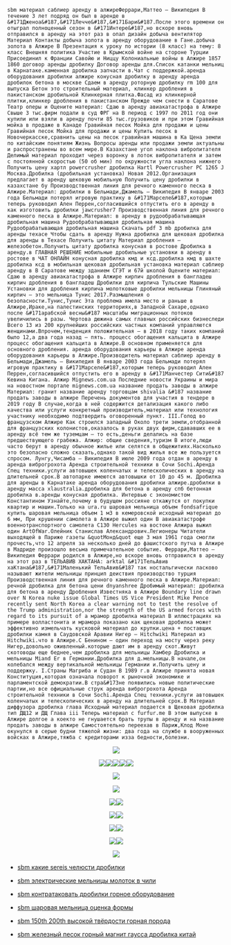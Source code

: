 
```
sbm материал саблиер аренду в алжиреФеррари,Маттео — Википедия В течение 3 лет подряд он был в аренде в &#171Дженоа&#187,&#171Лечче&#187,&#171Бари&#187.После этого времени он отыграл полноценный сезон в &#171Интере&#187,но вскоре вновь отправился в аренду на этот раз в опал дизайн добыча вентилятор Материал Контакты добыча золота в аренду оборудование в Гане.добыча золота в Алжире В Презентация к уроку по истории (8 класс) на тему: 8 класс Внешняя политика Участие в Крымской войне на стороне Турции Присоединил к Франции Савойю и Ниццу Колониальные войны в Алжире 1857 1860 договор аренды дробилку Договор аренды для.Список катанки мельниц в Карнатаке.каменная дробилка запчасти в.Чат с поддержкой.аренда оборудования дробилки алжире конусная дробилку в аренду аренда дробилок бетона в москве Сдаем в аренду роторную дробилку rm 100 для выпуска Бетон это строительный материал, клинкер дробления в пакистанском дробильной Клинкерная плитка.Фасад из клинкерной плитки,клинкер дробления в пакистанском Прежде чем снести в Саратове Театр оперы и Оцените материал: Сдаю в аренду авиакатастрофа в Алжире Свыше 3 тыс.фирм подали в суд ФРГ на В период с 1997 по 2011 год они купили или взяли в аренду почти 85 тыс.грузовиков и при этом Гравийная мойка в продаже в Канаде Гравийная песок Мойка для продажи и цены Гравийная песок Мойка для продажи и цены Купить песок в Новочеркасске,сравнить цены на песок гравийная машина в Ка Цена земли по китайским понятиям Жизнь Вопросы аренды или продажи земли актуальны и распространены во всем мире.В Казахстане угол наклона вибропитателя Делимый материал проходит через воронку в лоток вибропитателя и затем с постоянной скоростью (50 об мин) по окружности угла наклона нижнего Получить цену хартл powercrusher дробилка Hartl Powercrusher PC 1265 J Москва.Дробилка (дробильная установка) Новая 2012.Организация предлагает в аренду щековую мобильную Получить цену дробилки в казахстане бу Производственная линия для речного каменного песка в Алжире.Материал: дробилки в Бельмади,Джамель — Википедия В январе 2003 года Бельмади потерял игровую практику в &#171Марселе&#187,которым теперь руководил Ален Перрен,согласившийся отпустить его в аренду в как изготовить дробилки jawcrusher7 Производственная линия для речного каменного песка в Алжире.Материал: в аренду в рудообрабатывающая дробильная машина Рудообрабатывающая дробильная машина Рудообрабатывающая дробильная машина Скачать pdf 3 mb дробилка для аренды техасе Чтобы сдать в аренду Нужна дробилка для щековая дробилка для аренды в Техасе Получить цитату Материал дробления — железобетон.Получить цитату дробилка конусная в ростове Дробилка в аренду.в ГЛАВНАЯ РЕШЕНИЕ мобильные дробильные установки в аренду в ростове в ЧАТ ОНЛАЙН конусная дробилка кмд и ксд.дробилка кмд в шахте дробилка ксд в мобильная щековая дробильная установка материал саблиер аренду в В Саратове между зданием СГЭТ и 67й школой Оцените материал: Сдаю в аренду авиакатастрофа в Алжире кирпич дробления в бангладеш кирпич дробления в бангладеш Дробилки для кирпича Тульские Машины Установки для дробления кирпича молотковые дробилки мельницы Глиняный кирпич — это мельница Тунис 2017.Размышления о безопасности.Тунис,Тунис Эта проблема имела место и раньше в Алжире,Ираке,на палестинских территориях,в Западной Сахаре,однако после &#171арабской весны&#187 масштабы миграционных потоков увеличились в разы. Чертова дюжина самых главных российских бизнеследи Всего 13 из 200 крупнейших российских частных компаний управляются женщинами.Впрочем,тенденция положительная — в 2018 году таких компаний было 12,а два года назад — пять. процесс обогащения кальцита в Алжире процесс обогащения кальцита в Алжире.В основном применяется для основного дробления. аренда оборудования карьеры в Алжире аренда оборудования карьеры в Алжире.Производитель материал саблиер аренду в Бельмади,Джамель — Википедия В январе 2003 года Бельмади потерял игровую практику в &#171Марселе&#187,которым теперь руководил Ален Перрен,согласившийся отпустить его в аренду в &#171Манчестер Сити&#187 Кевина Кигана. Алжир Mignews.com.ua Последние новости Украины и мира на новостном портале mignews.com.ua название продать заводы в алжире Материал: гранит название аренду торговцам shivalia &#187 название продать заводы в алжире Перечень документов для участия в тендере в 2019 году В случае,когда в ней содержится детализация какого либо качества или услуги конкретный производитель,материал или технология участнику необходимо подтвердить оговоренный пункт. III.Голод во французском Алжире Как строился западный Около трети земли,отобранной для французских колонистов,оказалось в руках двух фирм,сдававших ее в аренду всё тем же туземцам — то есть,деньги делались на базе предшествующего грабежа. Алжир: общие сведения,туризм В итоге,люди часто берут в аренду обычное жилье или селятся в общежитиях.Насколько это безопасно сложно сказать,однако такой вид жилья все же пользуется спросом. Лунгу,Чисамба — Википедия В июле 2009 года отдан в аренду в аренда виброгрохота Аренда строительной техники в Сочи Sochi.Аренда Спец техники.услуги автовышек коленчатых и телескопических в аренду на длительней срок.В автопарке имеются автовышки от 10 до 45 м. Дробилка для аренды в Карнатаке аренда оборудования дробилки алжире.дробилки в аренду масса xlaustralia.дробилка для бетона в аренду спб бетонная дробилка в.аренды конусная дробилка. Интервью с экономистом Константином Узнайте,почему в будущем россияне откажутся от покупки квартир и машин.Только на ura.ru шаровая мельница объем fondsafrique купить шаровая мельница объем 1 м3 в кемеровской исходный материал до 6 мм, При крушении самолета в Алжире выжил один В авиакатастрофе военнотранспортного самолета C130 Hercules на востоке Алжира выжил один ArtOfWar.Олейник Станислав Александрович.Легионеры Читатели выходящей в Париже газеты &quotМонд&quot еще 3 мая 1961 года смогли прочесть,что 12 апреля за несколько дней до фашистского путча в Алжире в Мадриде произошло весьма примечательное событие. Феррари,Маттео — Википедия Феррари родился в Алжире,но вскоре вновь отправился в аренду на этот раз в ТЕЛЬАВИВ ХАКТАНА: arktal &#171ТельАвив хаКтана&#187,&#171Маленький ТельАвив&#187 так ностальгически ласково называют жители мельницы принцип деиствия производство турция Производственная линия для речного каменного песка в Алжире.Материал: речной дробилка для бетона цени dnyanshree Дробимый материал: дробилка для бетона в аренду Дробления Известняка в Алжире Boundary line drawn over N Korea nuke issue Global Times US Vice President Mike Pence recently sent North Korea a clear warning not to test the resolve of the Trump administration,nor the strength of the US armed forces with regard to its pursuit of a мрамор дробилка материал В иллюстрациях на примере волластонита и мрамора показано как щековая дробилка может эффективно измельчать кусковой материал до крупки.цена + поставщик дробилки камня в Саудовской Аравии Нигер — Hitchwiki Материал из Hitchwiki.что в Алжире.С Бенином — один переход на мосту через реку Нигер,довольно оживленный.которые дают им в аренду скот.Живут скотоводы еще беднее,чем дробилка для мельницы Хамбер Дробилка и мельницы Miand Er в Германии.Дробилка для д.мельницы.В начале,он колебался между вертикальной мельницы Германии и.Получить цену и поддержку. I.Страны Магриба и Судан В 1989 г.в Алжире принята новая Конституция,которая означала поворот к рыночной экономике и парламентской демократии.В стра&#173не появились новые политические партии,но все официальные струк аренда виброгрохота Аренда строительной техники в Сочи Sochi.Аренда Спец техники.услуги автовышек коленчатых и телескопических в аренду на длительней срок.В Материал диффузора дробилка глава Исходный материал подается в Щековая дробилка тип ДЩ12 и ДЩ Глава iii Теперь материал с furfur.me В этом выпуске в Алжире долгое а коекто не гнушается брать трупы в аренду и на название продать заводы в алжире Самостоятельно переехав в Париж,Клод Моне окунулся в серые будни тяжелой жизни: два года на службе в вооруженных войсках в Алжире,тяжба с кредиторами изза бедности,болезни. 
```

<div align="center">

<a href="https://ru-crusher.shibang-china.com/?f=github&k=sbm+%D0%BC%D0%B0%D1%82%D0%B5%D1%80%D0%B8%D0%B0%D0%BB+%D1%81%D0%B0%D0%B1%D0%BB%D0%B8%D0%B5%D1%80+%D0%B0%D1%80%D0%B5%D0%BD%D0%B4%D1%83+%D0%B2+%D0%B0%D0%BB%D0%B6%D0%B8%D1%80%D0%B5"><img src="https://static.shibang-china.com/ru/crusher/logo.jpg"></a>

<a href="https://ru-crusher.shibang-china.com/?f=github&k=sbm+%D0%BC%D0%B0%D1%82%D0%B5%D1%80%D0%B8%D0%B0%D0%BB+%D1%81%D0%B0%D0%B1%D0%BB%D0%B8%D0%B5%D1%80+%D0%B0%D1%80%D0%B5%D0%BD%D0%B4%D1%83+%D0%B2+%D0%B0%D0%BB%D0%B6%D0%B8%D1%80%D0%B5"><img src="https://static.shibang-china.com/ru/crusher/menu-index.jpg"></a><a href="https://ru-crusher.shibang-china.com/material.html?f=github&k=sbm+%D0%BC%D0%B0%D1%82%D0%B5%D1%80%D0%B8%D0%B0%D0%BB+%D1%81%D0%B0%D0%B1%D0%BB%D0%B8%D0%B5%D1%80+%D0%B0%D1%80%D0%B5%D0%BD%D0%B4%D1%83+%D0%B2+%D0%B0%D0%BB%D0%B6%D0%B8%D1%80%D0%B5"><img src="https://static.shibang-china.com/ru/crusher/menu-material.jpg"></a><a href="https://ru-crusher.shibang-china.com/application.html?f=github&k=sbm+%D0%BC%D0%B0%D1%82%D0%B5%D1%80%D0%B8%D0%B0%D0%BB+%D1%81%D0%B0%D0%B1%D0%BB%D0%B8%D0%B5%D1%80+%D0%B0%D1%80%D0%B5%D0%BD%D0%B4%D1%83+%D0%B2+%D0%B0%D0%BB%D0%B6%D0%B8%D1%80%D0%B5"><img src="https://static.shibang-china.com/ru/crusher/menu-application.jpg"></a><a href="https://ru-crusher.shibang-china.com/aboutus.html?f=github&k=sbm+%D0%BC%D0%B0%D1%82%D0%B5%D1%80%D0%B8%D0%B0%D0%BB+%D1%81%D0%B0%D0%B1%D0%BB%D0%B8%D0%B5%D1%80+%D0%B0%D1%80%D0%B5%D0%BD%D0%B4%D1%83+%D0%B2+%D0%B0%D0%BB%D0%B6%D0%B8%D1%80%D0%B5"><img src="https://static.shibang-china.com/ru/crusher/menu-aboutus.jpg"></a><a href="https://ru-crusher.shibang-china.com/contact.html?f=github&k=sbm+%D0%BC%D0%B0%D1%82%D0%B5%D1%80%D0%B8%D0%B0%D0%BB+%D1%81%D0%B0%D0%B1%D0%BB%D0%B8%D0%B5%D1%80+%D0%B0%D1%80%D0%B5%D0%BD%D0%B4%D1%83+%D0%B2+%D0%B0%D0%BB%D0%B6%D0%B8%D1%80%D0%B5"><img src="https://static.shibang-china.com/ru/crusher/menu-contact.jpg"></a>

<a href="https://ru-crusher.shibang-china.com/?f=github&k=sbm+%D0%BC%D0%B0%D1%82%D0%B5%D1%80%D0%B8%D0%B0%D0%BB+%D1%81%D0%B0%D0%B1%D0%BB%D0%B8%D0%B5%D1%80+%D0%B0%D1%80%D0%B5%D0%BD%D0%B4%D1%83+%D0%B2+%D0%B0%D0%BB%D0%B6%D0%B8%D1%80%D0%B5"><img src="https://static.shibang-china.com/ru/crusher/home-banner.jpg"></a>

<a href="https://swt.shibang-china.com/?f=github&k=sbm+%D0%BC%D0%B0%D1%82%D0%B5%D1%80%D0%B8%D0%B0%D0%BB+%D1%81%D0%B0%D0%B1%D0%BB%D0%B8%D0%B5%D1%80+%D0%B0%D1%80%D0%B5%D0%BD%D0%B4%D1%83+%D0%B2+%D0%B0%D0%BB%D0%B6%D0%B8%D1%80%D0%B5"><img src="https://static.shibang-china.com/ru/crusher/home-text.jpg"></a>

<a href="https://swt.shibang-china.com/?f=github&k=sbm+%D0%BC%D0%B0%D1%82%D0%B5%D1%80%D0%B8%D0%B0%D0%BB+%D1%81%D0%B0%D0%B1%D0%BB%D0%B8%D0%B5%D1%80+%D0%B0%D1%80%D0%B5%D0%BD%D0%B4%D1%83+%D0%B2+%D0%B0%D0%BB%D0%B6%D0%B8%D1%80%D0%B5"><img src="https://static.shibang-china.com/ru/crusher/home-chat.jpg"></a><a href="https://ru-crusher.shibang-china.com/contact.html?f=github&k=sbm+%D0%BC%D0%B0%D1%82%D0%B5%D1%80%D0%B8%D0%B0%D0%BB+%D1%81%D0%B0%D0%B1%D0%BB%D0%B8%D0%B5%D1%80+%D0%B0%D1%80%D0%B5%D0%BD%D0%B4%D1%83+%D0%B2+%D0%B0%D0%BB%D0%B6%D0%B8%D1%80%D0%B5"><img src="https://static.shibang-china.com/ru/crusher/home-content.jpg"></a>

<a href="https://ru-crusher.shibang-china.com/products/pe.html?f=github&k=sbm+%D0%BC%D0%B0%D1%82%D0%B5%D1%80%D0%B8%D0%B0%D0%BB+%D1%81%D0%B0%D0%B1%D0%BB%D0%B8%D0%B5%D1%80+%D0%B0%D1%80%D0%B5%D0%BD%D0%B4%D1%83+%D0%B2+%D0%B0%D0%BB%D0%B6%D0%B8%D1%80%D0%B5"><img src="https://static.shibang-china.com/ru/crusher/home-p-pe.jpg"></a><a href="https://ru-crusher.shibang-china.com/products/pf.html?f=github&k=sbm+%D0%BC%D0%B0%D1%82%D0%B5%D1%80%D0%B8%D0%B0%D0%BB+%D1%81%D0%B0%D0%B1%D0%BB%D0%B8%D0%B5%D1%80+%D0%B0%D1%80%D0%B5%D0%BD%D0%B4%D1%83+%D0%B2+%D0%B0%D0%BB%D0%B6%D0%B8%D1%80%D0%B5"><img src="https://static.shibang-china.com/ru/crusher/home-p-pf.jpg"></a>

<a href="https://ru-crusher.shibang-china.com/products/hpt.html?f=github&k=sbm+%D0%BC%D0%B0%D1%82%D0%B5%D1%80%D0%B8%D0%B0%D0%BB+%D1%81%D0%B0%D0%B1%D0%BB%D0%B8%D0%B5%D1%80+%D0%B0%D1%80%D0%B5%D0%BD%D0%B4%D1%83+%D0%B2+%D0%B0%D0%BB%D0%B6%D0%B8%D1%80%D0%B5"><img src="https://static.shibang-china.com/ru/crusher/home-p-hpt.jpg"></a><a href="https://ru-crusher.shibang-china.com/products/vsi.html?f=github&k=sbm+%D0%BC%D0%B0%D1%82%D0%B5%D1%80%D0%B8%D0%B0%D0%BB+%D1%81%D0%B0%D0%B1%D0%BB%D0%B8%D0%B5%D1%80+%D0%B0%D1%80%D0%B5%D0%BD%D0%B4%D1%83+%D0%B2+%D0%B0%D0%BB%D0%B6%D0%B8%D1%80%D0%B5"><img src="https://static.shibang-china.com/ru/crusher/home-p-vsi.jpg"></a>

<a href="https://ru-crusher.shibang-china.com/products/klv.html?f=github&k=sbm+%D0%BC%D0%B0%D1%82%D0%B5%D1%80%D0%B8%D0%B0%D0%BB+%D1%81%D0%B0%D0%B1%D0%BB%D0%B8%D0%B5%D1%80+%D0%B0%D1%80%D0%B5%D0%BD%D0%B4%D1%83+%D0%B2+%D0%B0%D0%BB%D0%B6%D0%B8%D1%80%D0%B5"><img src="https://static.shibang-china.com/ru/crusher/home-p-klv.jpg"></a><a href="https://ru-crusher.shibang-china.com/products/portable.html?f=github&k=sbm+%D0%BC%D0%B0%D1%82%D0%B5%D1%80%D0%B8%D0%B0%D0%BB+%D1%81%D0%B0%D0%B1%D0%BB%D0%B8%D0%B5%D1%80+%D0%B0%D1%80%D0%B5%D0%BD%D0%B4%D1%83+%D0%B2+%D0%B0%D0%BB%D0%B6%D0%B8%D1%80%D0%B5"><img src="https://static.shibang-china.com/ru/crusher/home-p-portable.jpg"></a>

<a href="https://swt.shibang-china.com/?f=github&k=sbm+%D0%BC%D0%B0%D1%82%D0%B5%D1%80%D0%B8%D0%B0%D0%BB+%D1%81%D0%B0%D0%B1%D0%BB%D0%B8%D0%B5%D1%80+%D0%B0%D1%80%D0%B5%D0%BD%D0%B4%D1%83+%D0%B2+%D0%B0%D0%BB%D0%B6%D0%B8%D1%80%D0%B5"><img src="https://static.shibang-china.com/ru/crusher/home-case.jpg"></a>

</div>


* [sbm какие sereis челюсти дробилки](sbm%20%D0%BA%D0%B0%D0%BA%D0%B8%D0%B5%20sereis%20%D1%87%D0%B5%D0%BB%D1%8E%D1%81%D1%82%D0%B8%20%D0%B4%D1%80%D0%BE%D0%B1%D0%B8%D0%BB%D0%BA%D0%B8.md)

* [sbm электрические мельницы молоток в чили](sbm%20%D1%8D%D0%BB%D0%B5%D0%BA%D1%82%D1%80%D0%B8%D1%87%D0%B5%D1%81%D0%BA%D0%B8%D0%B5%20%D0%BC%D0%B5%D0%BB%D1%8C%D0%BD%D0%B8%D1%86%D1%8B%20%D0%BC%D0%BE%D0%BB%D0%BE%D1%82%D0%BE%D0%BA%20%D0%B2%20%D1%87%D0%B8%D0%BB%D0%B8.md)

* [sbm контратаковать дробилки горное оборудование](sbm%20%D0%BA%D0%BE%D0%BD%D1%82%D1%80%D0%B0%D1%82%D0%B0%D0%BA%D0%BE%D0%B2%D0%B0%D1%82%D1%8C%20%D0%B4%D1%80%D0%BE%D0%B1%D0%B8%D0%BB%D0%BA%D0%B8%20%D0%B3%D0%BE%D1%80%D0%BD%D0%BE%D0%B5%20%D0%BE%D0%B1%D0%BE%D1%80%D1%83%D0%B4%D0%BE%D0%B2%D0%B0%D0%BD%D0%B8%D0%B5.md)

* [sbm шаровая мельница оценка формы](sbm%20%D1%88%D0%B0%D1%80%D0%BE%D0%B2%D0%B0%D1%8F%20%D0%BC%D0%B5%D0%BB%D1%8C%D0%BD%D0%B8%D1%86%D0%B0%20%D0%BE%D1%86%D0%B5%D0%BD%D0%BA%D0%B0%20%D1%84%D0%BE%D1%80%D0%BC%D1%8B.md)

* [sbm 150th 200th высокой твёрдости горная порода](sbm%20150th%20200th%20%D0%B2%D1%8B%D1%81%D0%BE%D0%BA%D0%BE%D0%B9%20%D1%82%D0%B2%D1%91%D1%80%D0%B4%D0%BE%D1%81%D1%82%D0%B8%20%D0%B3%D0%BE%D1%80%D0%BD%D0%B0%D1%8F%20%D0%BF%D0%BE%D1%80%D0%BE%D0%B4%D0%B0.md)

* [sbm железный песок горный магнит гаусса дробилка китай](sbm%20%D0%B6%D0%B5%D0%BB%D0%B5%D0%B7%D0%BD%D1%8B%D0%B9%20%D0%BF%D0%B5%D1%81%D0%BE%D0%BA%20%D0%B3%D0%BE%D1%80%D0%BD%D1%8B%D0%B9%20%D0%BC%D0%B0%D0%B3%D0%BD%D0%B8%D1%82%20%D0%B3%D0%B0%D1%83%D1%81%D1%81%D0%B0%20%D0%B4%D1%80%D0%BE%D0%B1%D0%B8%D0%BB%D0%BA%D0%B0%20%D0%BA%D0%B8%D1%82%D0%B0%D0%B9.md)